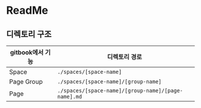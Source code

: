 # ReadMe





## 디렉토리 구조

| gitbook에서 기능 | 디렉토리 경로                                       |
| ---------------- | --------------------------------------------------- |
| Space            | `./spaces/[space-name]`                             |
| Page Group       | `./spaces/[space-name]/[group-name]`                |
| Page             | `./spaces/[space-name]/[group-name]/[page-name].md` |

